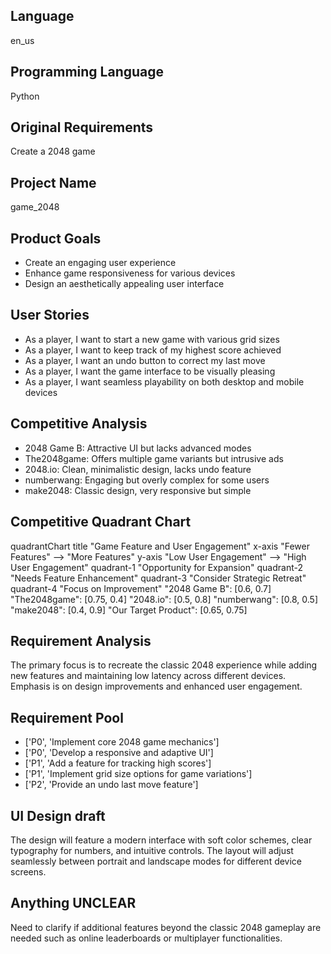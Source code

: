 ## Language

en_us

## Programming Language

Python

## Original Requirements

Create a 2048 game

## Project Name

game_2048

## Product Goals

- Create an engaging user experience
- Enhance game responsiveness for various devices
- Design an aesthetically appealing user interface

## User Stories

- As a player, I want to start a new game with various grid sizes
- As a player, I want to keep track of my highest score achieved
- As a player, I want an undo button to correct my last move
- As a player, I want the game interface to be visually pleasing
- As a player, I want seamless playability on both desktop and mobile devices

## Competitive Analysis

- 2048 Game B: Attractive UI but lacks advanced modes
- The2048game: Offers multiple game variants but intrusive ads
- 2048.io: Clean, minimalistic design, lacks undo feature
- numberwang: Engaging but overly complex for some users
- make2048: Classic design, very responsive but simple

## Competitive Quadrant Chart

quadrantChart
    title "Game Feature and User Engagement"
    x-axis "Fewer Features" --> "More Features"
    y-axis "Low User Engagement" --> "High User Engagement"
    quadrant-1 "Opportunity for Expansion"
    quadrant-2 "Needs Feature Enhancement"
    quadrant-3 "Consider Strategic Retreat"
    quadrant-4 "Focus on Improvement"
    "2048 Game B": [0.6, 0.7]
    "The2048game": [0.75, 0.4]
    "2048.io": [0.5, 0.8]
    "numberwang": [0.8, 0.5]
    "make2048": [0.4, 0.9]
    "Our Target Product": [0.65, 0.75]

## Requirement Analysis

The primary focus is to recreate the classic 2048 experience while adding new features and maintaining low latency across different devices. Emphasis is on design improvements and enhanced user engagement.

## Requirement Pool

- ['P0', 'Implement core 2048 game mechanics']
- ['P0', 'Develop a responsive and adaptive UI']
- ['P1', 'Add a feature for tracking high scores']
- ['P1', 'Implement grid size options for game variations']
- ['P2', 'Provide an undo last move feature']

## UI Design draft

The design will feature a modern interface with soft color schemes, clear typography for numbers, and intuitive controls. The layout will adjust seamlessly between portrait and landscape modes for different device screens.

## Anything UNCLEAR

Need to clarify if additional features beyond the classic 2048 gameplay are needed such as online leaderboards or multiplayer functionalities.

